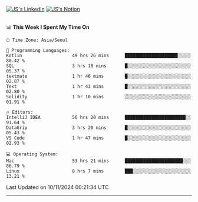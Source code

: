 
[![JS's LinkedIn](https://img.shields.io/badge/LinkedIn-blue?style=for-the-badge&logo=linkedin)](https://www.linkedin.com/in/jaeseung-lee-5a2a32139/) 
[![JS's Notion](https://img.shields.io/badge/Notion-black?style=for-the-badge&logo=notion)](https://bit.ly/ljswiki1) <br><br>
<!-- ![JS's GitHub stats](https://github-readme-stats-lemon-five.vercel.app/api?username=tkxkd0159&hide=contribs,prs,stars,issues&show_icons=true&theme=react&include_all_commits=true)   -->
<!-- ![Top Langs](https://github-readme-stats-lemon-five.vercel.app/api/top-langs/?username=tkxkd0159&layout=compact&hide=jupyter%20notebook,scss,html,css&langs_count=10)  -->


<!--START_SECTION:waka-->
📊 **This Week I Spent My Time On** 

```text
🕑︎ Time Zone: Asia/Seoul

💬 Programming Languages: 
Kotlin                   49 hrs 26 mins      ████████████████████░░░░░   80.42 % 
SQL                      3 hrs 18 mins       █░░░░░░░░░░░░░░░░░░░░░░░░   05.37 % 
textmate                 1 hr 46 mins        █░░░░░░░░░░░░░░░░░░░░░░░░   02.87 % 
Text                     1 hr 43 mins        █░░░░░░░░░░░░░░░░░░░░░░░░   02.80 % 
Solidity                 1 hr 10 mins        ░░░░░░░░░░░░░░░░░░░░░░░░░   01.91 % 

🔥 Editors: 
IntelliJ IDEA            56 hrs 20 mins      ███████████████████████░░   91.64 % 
DataGrip                 3 hrs 20 mins       █░░░░░░░░░░░░░░░░░░░░░░░░   05.43 % 
VS Code                  1 hr 47 mins        █░░░░░░░░░░░░░░░░░░░░░░░░   02.93 % 

💻 Operating System: 
Mac                      53 hrs 21 mins      ██████████████████████░░░   86.79 % 
Linux                    8 hrs 7 mins        ███░░░░░░░░░░░░░░░░░░░░░░   13.21 % 
```


 Last Updated on 10/11/2024 00:21:34 UTC
<!--END_SECTION:waka-->

---
<!---
<a href="https://github.com/tkxkd0159/books">
  <img align="center" src="https://github-readme-stats-lemon-five.vercel.app/api/pin/?username=tkxkd0159&repo=books&theme=react" />
</a>
-->

<!---
- 🔭 I’m currently working on ...
- 🌱 I’m currently learning blockchain and distributed network
- 👯 I’m looking to collaborate on ...
- 🤔 I’m looking for help with ...
- 💬 Ask me about ...
- 📫 How to reach me: ...
- 😄 Pronouns: ...
- ⚡ Fun fact: ...
-->
